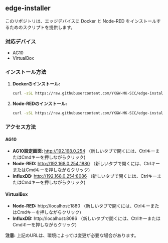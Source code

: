 ## edge-installer

このリポジトリは、エッジデバイスに Docker と Node-RED をインストールするためのスクリプトを提供します。

### 対応デバイス

- AG10
- VirtualBox

### インストール方法

1. **Dockerのインストール:**
   ```bash
   curl -sSL https://raw.githubusercontent.com/YKGW-MK-SCC/edge-installer/main/inst_docker.sh | bash
   ```

2. **Node-REDのインストール:**
   ```bash
   curl -sSL https://raw.githubusercontent.com/YKGW-MK-SCC/edge-installer/main/inst_nodered.sh | bash
   ```

### アクセス方法

#### AG10

- **AG10設定画面:** http://192.168.0.254 （新しいタブで開くには、CtrlキーまたはCmdキーを押しながらクリック)  
- **Node-RED:** http://192.168.0.254:1880 （新しいタブで開くには、CtrlキーまたはCmdキーを押しながらクリック) 
- **InfluxDB:** http://192.168.0.254:8086 （新しいタブで開くには、CtrlキーまたはCmdキーを押しながらクリック)

#### VirtualBox

- **Node-RED:** http://localhost:1880 （新しいタブで開くには、CtrlキーまたはCmdキーを押しながらクリック)
- **InfluxDB:** http://localhost:8086 （新しいタブで開くには、CtrlキーまたはCmdキーを押しながらクリック)


**注意:** 上記のURLは、環境によっては変更が必要な場合があります。 
